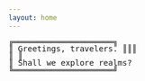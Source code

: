 ```yaml
---
layout: home
---
```


<tt style="line-height: 90%;">
╔═════════════════════╗ <br/>
║&nbsp;Greetings, travelers. ║║║   <br/>
║                          ║ <br/> 
║&nbsp;Shall we explore realms? <br/>
╚═════════════════════╝
</tt>
